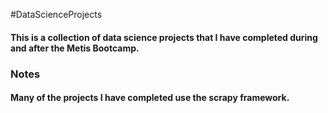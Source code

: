 #DataScienceProjects

#### This is a collection of data science projects that I have completed during and after the Metis Bootcamp. 

### Notes
#### Many of the projects I have completed use the scrapy framework.
